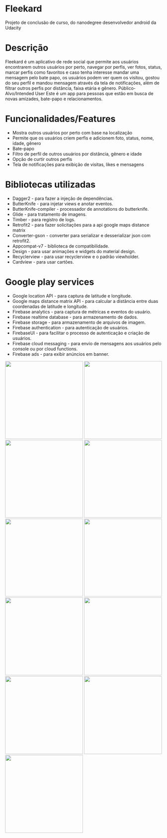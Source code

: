 # Fleekard
Projeto de conclusão de curso, do nanodegree desenvolvedor android da Udacity

# Descrição
Fleekard é um aplicativo de rede social que permite aos usuários encontrarem outros usuários
por perto, navegar por perfis, ver fotos, status, marcar perfis como favoritos e caso tenha
interesse mandar uma mensagem pelo bate papo, os usuários podem ver quem os visitou,
gostou do seu perfil e mandou mensagem através da tela de notificações, além de filtrar outros
perfis por distância, faixa etária e gênero.
Público-Alvo/Intended User
Este é um app para pessoas que estão em busca de novas amizades, bate-papo e
relacionamentos.

# Funcionalidades/Features

- Mostra outros usuários por perto com base na localização
- Permite que os usuários criem perfis e adicionem foto, status, nome, idade, gênero
- Bate-papo
- Filtro de perfil de outros usuários por distância, gênero e idade
- Opção de curtir outros perfis
- Tela de notificações para exibição de visitas, likes e mensagens

# Bibliotecas utilizadas

- Dagger2 - para fazer a injeção de dependências.
- ButterKnife - para injetar views e anotar eventos.
- ButterKnife-compiler - processador de annotations do butterknife.
- Glide - para tratamento de imagens.
- Timber - para registro de logs.
- Retrofit2 - para fazer solicitações para a api google maps distance matrix
- Converter-gson - converter para serializar e desserializar json com retrofit2.
- Appcompat-v7 - biblioteca de compatibilidade.
- Design - para usar animações e widgets do material design.
- Recyclerview - para usar recyclerview e o padrão viewholder.
- Cardview - para usar cartões.


# Google play services

- Google location API - para captura de latitude e longitude.
- Google maps distance matrix API - para calcular a distância entre duas coordenadas de latitude e longitude.
- Firebase analytics - para captura de métricas e eventos do usuário.
- Firebase realtime database - para armazenamento de dados.
- Firebase storage - para armazenamento de arquivos de imagem.
- Firebase authentication - para autenticação de usuários.
- FirebaseUI - para facilitar o processo de autenticação e criação de usuários.
- Firebase cloud messaging - para envio de mensagens aos usuários pelo console ou por cloud functions.
- Firebase ads - para exibir anúncios em banner.

<p align="left">
<img src="https://raw.githubusercontent.com/tiagofrbarbosa/Fleekard/master/extras/screenshots/cap01.png" width="250">
<img src="https://raw.githubusercontent.com/tiagofrbarbosa/Fleekard/master/extras/screenshots/cap02.png" width="250">
<img src="https://raw.githubusercontent.com/tiagofrbarbosa/Fleekard/master/extras/screenshots/cap03.png" width="250">
<img src="https://raw.githubusercontent.com/tiagofrbarbosa/Fleekard/master/extras/screenshots/cap04.png" width="250">
<img src="https://raw.githubusercontent.com/tiagofrbarbosa/Fleekard/master/extras/screenshots/cap05.png" width="250">
<img src="https://raw.githubusercontent.com/tiagofrbarbosa/Fleekard/master/extras/screenshots/cap06.png" width="250">
<img src="https://raw.githubusercontent.com/tiagofrbarbosa/Fleekard/master/extras/screenshots/cap07.png" width="250">
<img src="https://raw.githubusercontent.com/tiagofrbarbosa/Fleekard/master/extras/screenshots/cap08.png" width="250">
<img src="https://raw.githubusercontent.com/tiagofrbarbosa/Fleekard/master/extras/screenshots/cap09.png" width="250">
<img src="https://raw.githubusercontent.com/tiagofrbarbosa/Fleekard/master/extras/screenshots/cap10.png" width="250">
<img src="https://raw.githubusercontent.com/tiagofrbarbosa/Fleekard/master/extras/screenshots/cap11.png" width="250">
</p>
